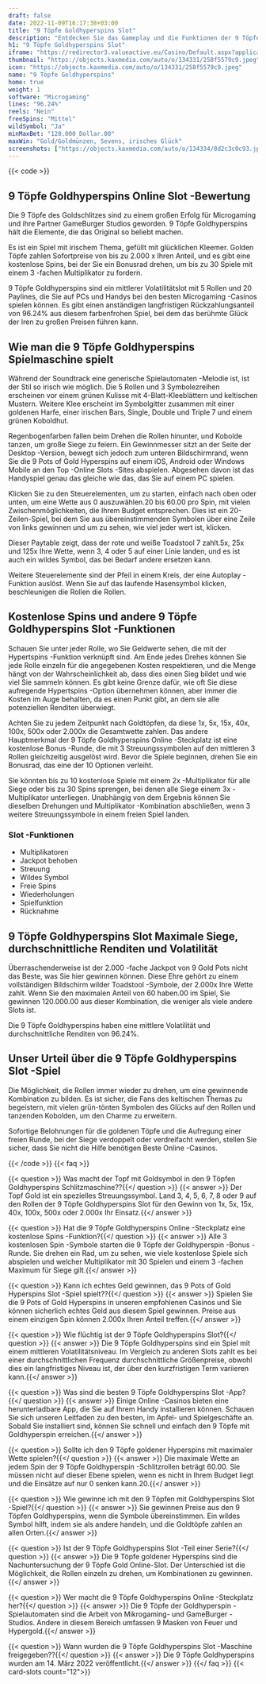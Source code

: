 ```yaml
---
draft: false
date: 2022-11-09T16:17:38+03:00
title: "9 Töpfe Goldhyperspins Slot"
description: "Entdecken Sie das Gameplay und die Funktionen der 9 Töpfe von Goldhyperspins Online Slot in unserer vollständigen Bewertung. Wir zeigen auch, wo wir mit dem besten Casino -Bonus spielen können."
h1: "9 Töpfe Goldhyperspins Slot"
iframe: "https://redirector3.valueactive.eu/Casino/Default.aspx?applicationid=1023&theme=quickfiressl&usertype=5&sext1=demo&sext2=demo&csid=1867&serverid=1867&variant=MAL-Demo&gameid=9PotsOfGoldHyperSpinsDesktop&ul=en&allowmixedMode=1&bypassFlashPrompt=1&preferexternal=1&callback=cms.widget.Game.externalEventHandler&lobbyURL=https://slotcatalog.com/en/slots/9-Pots-of-Gold-HyperSpins"
thumbnail: "https://objects.kaxmedia.com/auto/o/134331/258f5579c9.jpeg"
icon: "https://objects.kaxmedia.com/auto/o/134331/258f5579c9.jpeg"
name: "9 Töpfe Goldhyperspins"
home: true
weight: 1
software: "Microgaming"
lines: "96.24%"
reels: "Nein"
freeSpins: "Mittel"
wildSymbol: "Ja"
minMaxBet: "120.000 Dollar.00"
maxWin: "Gold/Goldmünzen, Sevens, irisches Glück"
screenshots: ["https://objects.kaxmedia.com/auto/o/134334/8d2c3c0c93.jpeg"]
---
```


{{< code >}}<h2>9 Töpfe Goldhyperspins Online Slot -Bewertung</h2><p>Die 9 Töpfe des Goldschlitzes sind zu einem großen Erfolg für Microgaming und ihre Partner GameBurger Studios geworden. 9 Töpfe Goldhyperspins hält die Elemente, die das Original so beliebt machen.</p><p>Es ist ein Spiel mit irischem Thema, gefüllt mit glücklichen Kleemer. Golden Töpfe zahlen Sofortpreise von bis zu 2.000 x Ihren Anteil, und es gibt eine kostenlose Spins, bei der Sie ein Bonusrad drehen, um bis zu 30 Spiele mit einem 3 -fachen Multiplikator zu fordern.</p><p>9 Töpfe Goldhyperspins sind ein mittlerer Volatilitätslot mit 5 Rollen und 20 Paylines, die Sie auf PCs und Handys bei den besten Microgaming -Casinos spielen können. Es gibt einen anständigen langfristigen Rückzahlungsanteil von 96.24% aus diesem farbenfrohen Spiel, bei dem das berühmte Glück der Iren zu großen Preisen führen kann.</p><h2>Wie man die 9 Töpfe Goldhyperspins Spielmaschine spielt</h2><p>Während der Soundtrack eine generische Spielautomaten -Melodie ist, ist der Stil so irisch wie möglich. Die 5 Rollen und 3 Symbolezreihen erscheinen vor einem grünen Kulisse mit 4-Blatt-Kleeblättern und keltischen Mustern. Weitere Klee erscheint im Symbolgitter zusammen mit einer goldenen Harfe, einer irischen Bars, Single, Double und Triple 7 und einem grünen Koboldhut.</p><p>Regenbogenfarben fallen beim Drehen die Rollen hinunter, und Kobolde tanzen, um große Siege zu feiern. Ein Gewinnmesser sitzt an der Seite der Desktop -Version, bewegt sich jedoch zum unteren Bildschirmrand, wenn Sie die 9 Pots of Gold Hyperspins auf einem iOS, Android oder Windows Mobile an den Top -Online Slots -Sites abspielen. Abgesehen davon ist das Handyspiel genau das gleiche wie das, das Sie auf einem PC spielen.</p><p>Klicken Sie zu den Steuerelementen, um zu starten, einfach nach oben oder unten, um eine Wette aus 0 auszuwählen.20 bis 60.00 pro Spin, mit vielen Zwischenmöglichkeiten, die Ihrem Budget entsprechen. Dies ist ein 20-Zeilen-Spiel, bei dem Sie aus übereinstimmenden Symbolen über eine Zeile von links gewinnen und um zu sehen, wie viel jeder wert ist, klicken.</p><p>Dieser Paytable zeigt, dass der rote und weiße Toadstool 7 zahlt.5x, 25x und 125x Ihre Wette, wenn 3, 4 oder 5 auf einer Linie landen, und es ist auch ein wildes Symbol, das bei Bedarf andere ersetzen kann.</p><p>Weitere Steuerelemente sind der Pfeil in einem Kreis, der eine Autoplay -Funktion auslöst. Wenn Sie auf das laufende Hasensymbol klicken, beschleunigen die Rollen die Rollen.</p><h2>Kostenlose Spins und andere 9 Töpfe Goldhyperspins Slot -Funktionen</h2><p>Schauen Sie unter jeder Rolle, wo Sie Geldwerte sehen, die mit der Hypertspins -Funktion verknüpft sind. Am Ende jedes Drehes können Sie jede Rolle einzeln für die angegebenen Kosten respektieren, und die Menge hängt von der Wahrscheinlichkeit ab, dass dies einen Sieg bildet und wie viel Sie sammeln können. Es gibt keine Grenze dafür, wie oft Sie diese aufregende Hypertspins -Option übernehmen können, aber immer die Kosten im Auge behalten, da es einen Punkt gibt, an dem sie alle potenziellen Renditen überwiegt.</p><p>Achten Sie zu jedem Zeitpunkt nach Goldtöpfen, da diese 1x, 5x, 15x, 40x, 100x, 500x oder 2.000x die Gesamtwette zahlen. Das andere Hauptmerkmal der 9 Töpfe Goldhyperspins Online -Steckplatz ist eine kostenlose Bonus -Runde, die mit 3 Streuungssymbolen auf den mittleren 3 Rollen gleichzeitig ausgelöst wird. Bevor die Spiele beginnen, drehen Sie ein Bonusrad, das eine der 10 Optionen verleiht.</p><p>Sie könnten bis zu 10 kostenlose Spiele mit einem 2x -Multiplikator für alle Siege oder bis zu 30 Spins sprengen, bei denen alle Siege einem 3x -Multiplikator unterliegen. Unabhängig von dem Ergebnis können Sie dieselben Drehungen und Multiplikator -Kombination abschließen, wenn 3 weitere Streuungssymbole in einem freien Spiel landen.</p><h3>
Slot -Funktionen</h3><ul>
<li></span>
Multiplikatoren</li>
<li></span>
Jackpot behoben</li>
<li></span>
Streuung</li>
<li></span>
Wildes Symbol</li>
<li></span>
Freie Spins</li>
<li></span>
Wiederholungen</li>
<li></span>
Spielfunktion</li>
<li></span>
Rücknahme</li></ul><h2>9 Töpfe Goldhyperspins Slot Maximale Siege, durchschnittliche Renditen und Volatilität</h2><p>Überraschenderweise ist der 2.000 -fache Jackpot von 9 Gold Pots nicht das Beste, was Sie hier gewinnen können. Diese Ehre gehört zu einem vollständigen Bildschirm wilder Toadstool -Symbole, der 2.000x Ihre Wette zahlt. Wenn Sie den maximalen Anteil von 60 haben.00 im Spiel, Sie gewinnen 120.000.00 aus dieser Kombination, die weniger als viele andere Slots ist.</p><p>Die 9 Töpfe Goldhyperspins haben eine mittlere Volatilität und durchschnittliche Renditen von 96.24%.</p><h2>Unser Urteil über die 9 Töpfe Goldhyperspins Slot -Spiel</h2><p>Die Möglichkeit, die Rollen immer wieder zu drehen, um eine gewinnende Kombination zu bilden. Es ist sicher, die Fans des keltischen Themas zu begeistern, mit vielen grün-tönten Symbolen des Glücks auf den Rollen und tanzenden Kobolden, um den Charme zu erweitern.</p><p>Sofortige Belohnungen für die goldenen Töpfe und die Aufregung einer freien Runde, bei der Siege verdoppelt oder verdreifacht werden, stellen Sie sicher, dass Sie nicht die Hilfe benötigen Beste Online -Casinos.</p>
{{< /code >}}
{{< faq >}}

{{< question >}} Was macht der Topf mit Goldsymbol in den 9 Töpfen Goldhyperspins Schlitzmaschine??{{</ question >}}
{{< answer >}} Der Topf Gold ist ein spezielles Streuungssymbol. Land 3, 4, 5, 6, 7, 8 oder 9 auf den Rollen der 9 Töpfe Goldhyperspins Slot für den Gewinn von 1x, 5x, 15x, 40x, 100x, 500x oder 2.000x Ihr Einsatz.{{</ answer >}}

{{< question >}} Hat die 9 Töpfe Goldhyperspins Online -Steckplatz eine kostenlose Spins -Funktion?{{</ question >}}
{{< answer >}} Alle 3 kostenlosen Spin -Symbole starten die 9 Töpfe der Goldhyperspin -Bonus -Runde. Sie drehen ein Rad, um zu sehen, wie viele kostenlose Spiele sich abspielen und welcher Multiplikator mit 30 Spielen und einem 3 -fachen Maximum für Siege gilt.{{</ answer >}}

{{< question >}} Kann ich echtes Geld gewinnen, das 9 Pots of Gold Hyperspins Slot -Spiel spielt??{{</ question >}}
{{< answer >}} Spielen Sie die 9 Pots of Gold Hyperspins in unseren empfohlenen Casinos und Sie können sicherlich echtes Geld aus diesem Spiel gewinnen. Preise aus einem einzigen Spin können 2.000x Ihren Anteil treffen.{{</ answer >}}

{{< question >}} Wie flüchtig ist der 9 Töpfe Goldhyperspins Slot?{{</ question >}}
{{< answer >}} Die 9 Töpfe Goldhyperspins sind ein Spiel mit einem mittleren Volatilitätsniveau. Im Vergleich zu anderen Slots zahlt es bei einer durchschnittlichen Frequenz durchschnittliche Größenpreise, obwohl dies ein langfristiges Niveau ist, der über den kurzfristigen Term variieren kann.{{</ answer >}}

{{< question >}} Was sind die besten 9 Töpfe Goldhyperspins Slot -App?{{</ question >}}
{{< answer >}} Einige Online -Casinos bieten eine herunterladbare App, die Sie auf Ihrem Handy installieren können. Schauen Sie sich unseren Leitfaden zu den besten, im Apfel- und Spielgeschäfte an. Sobald Sie installiert sind, können Sie schnell und einfach den 9 Töpfe mit Goldhyperspin erreichen.{{</ answer >}}

{{< question >}} Sollte ich den 9 Töpfe goldener Hyperspins mit maximaler Wette spielen?{{</ question >}}
{{< answer >}} Die maximale Wette an jedem Spin der 9 Töpfe Goldhyperspin -Schlitzrollen beträgt 60.00. Sie müssen nicht auf dieser Ebene spielen, wenn es nicht in Ihrem Budget liegt und die Einsätze auf nur 0 senken kann.20.{{</ answer >}}

{{< question >}} Wie gewinne ich mit den 9 Töpfen mit Goldhyperspins Slot -Spiel?{{</ question >}}
{{< answer >}} Sie gewinnen Preise aus den 9 Töpfen Goldhyperspins, wenn die Symbole übereinstimmen. Ein wildes Symbol hilft, indem sie als andere handeln, und die Goldtöpfe zahlen an allen Orten.{{</ answer >}}

{{< question >}} Ist der 9 Töpfe Goldhyperspins Slot -Teil einer Serie?{{</ question >}}
{{< answer >}} Die 9 Töpfe goldener Hyperspins sind die Nachuntersuchung der 9 Töpfe Gold Online-Slot. Der Unterschied ist die Möglichkeit, die Rollen einzeln zu drehen, um Kombinationen zu gewinnen.{{</ answer >}}

{{< question >}} Wer macht die 9 Töpfe Goldhyperspins Online -Steckplatz her?{{</ question >}}
{{< answer >}} Die 9 Töpfe der Goldhyperspin -Spielautomaten sind die Arbeit von Mikrogaming- und GameBurger -Studios. Andere in diesem Bereich umfassen 9 Masken von Feuer und Hypergold.{{</ answer >}}

{{< question >}} Wann wurden die 9 Töpfe Goldhyperspins Slot -Maschine freigegeben??{{</ question >}}
{{< answer >}} Die 9 Töpfe Goldhyperspins wurden am 14. März 2022 veröffentlicht.{{</ answer >}}
{{</ faq >}}
{{< card-slots count="12">}}